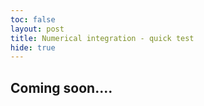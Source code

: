 ```yaml
---
toc: false
layout: post
title: Numerical integration - quick test
hide: true
---
```


## Coming soon....
